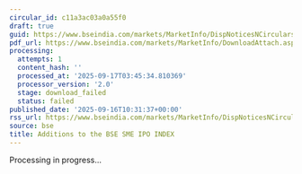 ```yaml
---
circular_id: c11a3ac03a0a55f0
draft: true
guid: https://www.bseindia.com/markets/MarketInfo/DispNoticesNCirculars.aspx?Noticeid={59576D26-1EB3-4017-9252-5A425F915E05}&noticeno=20250916-23&dt=09/16/2025&icount=23&totcount=79&flag=0
pdf_url: https://www.bseindia.com/markets/MarketInfo/DownloadAttach.aspx?id=20250916-23&attachedId=
processing:
  attempts: 1
  content_hash: ''
  processed_at: '2025-09-17T03:45:34.810369'
  processor_version: '2.0'
  stage: download_failed
  status: failed
published_date: '2025-09-16T10:31:37+00:00'
rss_url: https://www.bseindia.com/markets/MarketInfo/DispNoticesNCirculars.aspx?Noticeid={59576D26-1EB3-4017-9252-5A425F915E05}&noticeno=20250916-23&dt=09/16/2025&icount=23&totcount=79&flag=0
source: bse
title: Additions to the BSE SME IPO INDEX
---
```


Processing in progress...